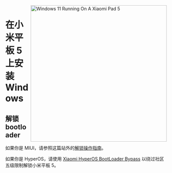 <img align="right" src="https://raw.githubusercontent.com/erdilS/Port-Windows-11-Xiaomi-Pad-5/main/nabu.png" width="425" alt="Windows 11 Running On A Xiaomi Pad 5">

# 在小米平板 5 上安装 Windows

## 解锁 bootloader

如果你是 MIUI，请参照这篇站外的[解锁操作指南](https://www.bilibili.com/read/cv22091021/)。

如果你是 HyperOS，请使用 [Xiaomi HyperOS BootLoader Bypass](https://github.com/MlgmXyysd/Xiaomi-HyperOS-BootLoader-Bypass) 以绕过社区五级限制解锁小米平板 5。
